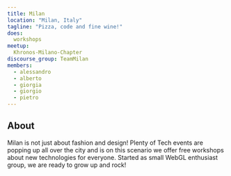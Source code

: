```yaml
---
title: Milan
location: "Milan, Italy"
tagline: "Pizza, code and fine wine!"
does:
  workshops
meetup:
  Khronos-Milano-Chapter
discourse_group: TeamMilan
members:
  - alessandro
  - alberto
  - giorgia
  - giorgio
  - pietro
---
```


## About

Milan is not just about fashion and design! Plenty of Tech events are popping up all over the city and is on this scenario we offer free workshops about new technologies for everyone.
Started as small WebGL enthusiast group, we are ready to grow up and rock!
